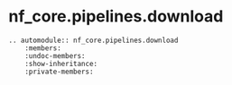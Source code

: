 # nf_core.pipelines.download

```{eval-rst}
.. automodule:: nf_core.pipelines.download
    :members:
    :undoc-members:
    :show-inheritance:
    :private-members:
```
